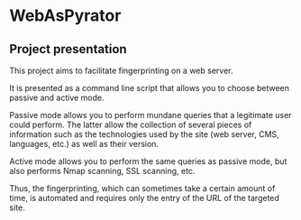 # WebAsPyrator

## Project presentation

This project aims to facilitate fingerprinting on a web server.

It is presented as a command line script that allows you to choose between passive and active mode.

Passive mode allows you to perform mundane queries that a legitimate user could perform. The latter allow the collection of several pieces of information such as the technologies used by the site (web server, CMS, languages, etc.) as well as their version.

Active mode allows you to perform the same queries as passive mode, but also performs Nmap scanning, SSL scanning, etc.

Thus, the fingerprinting, which can sometimes take a certain amount of time, is automated and requires only the entry of the URL of the targeted site.
